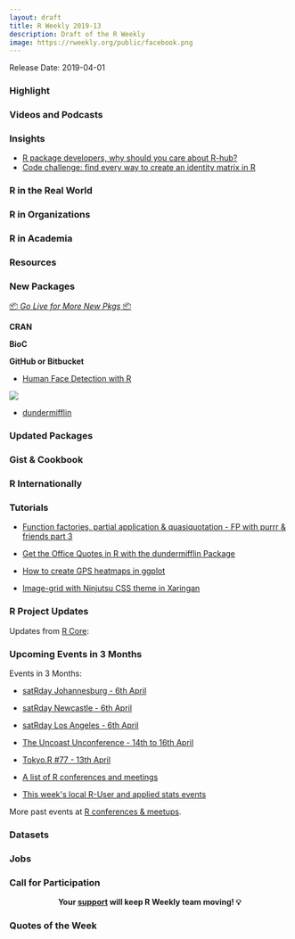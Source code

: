 ```yaml
---
layout: draft
title: R Weekly 2019-13
description: Draft of the R Weekly
image: https://rweekly.org/public/facebook.png
---
```


Release Date: 2019-04-01


###  Highlight




###  Videos and Podcasts



### Insights

+ [R package developers, why should you care about R-hub?](https://blog.r-hub.io/2019/03/26/why-care/)
+ [Code challenge: find every way to create an identity matrix in R](https://selbydavid.com/2019/03/27/identity-matrix/)


### R in the Real World




###  R in Organizations



###  R in Academia



###  Resources



###  New Packages

<p class="added-hostname"><a href="https://rweekly.org/live" target="_blank" class="externalLink">📦 <i>Go Live for More New Pkgs</i> 📦</a></p>

**CRAN**


**BioC**



**GitHub or Bitbucket**

+ [Human Face Detection with R](http://www.bnosac.be/index.php/blog/89-human-face-detection-with-r)

![](https://raw.githubusercontent.com/rweekly/image/master/2019/face.png)

+ [dundermifflin](https://github.com/tbradley1013/dundermifflin)

### Updated Packages



### Gist & Cookbook



### R Internationally




###  Tutorials

+ [Function factories, partial application & quasiquotation - FP with purrr & friends part 3](https://www.eokodie.com/blog/functional-programming-helpers-from-purrr-and-friends-part-3/)

+ [Get the Office Quotes in R with the dundermifflin Package](https://tbradley1013.github.io/2019/03/25/office-quotes-in-r-dundermifflin-package/)

+ [How to create GPS heatmaps in ggplot](https://dailydatatipsforsportscience.com/2019/03/26/how-to-create-gps-heatmaps-in-ggplot/)

<!--<div class="post-more-begi
n></div><div class="post-more-end"></div>-->

+ [Image-grid with Ninjutsu CSS theme in Xaringan](https://moldach.github.io/post/ninjutsu/)



###  R Project Updates

Updates from [R Core](http://developer.r-project.org/blosxom.cgi/R-devel/NEWS):


###  Upcoming Events in 3 Months

Events in 3 Months:

+ [satRday Johannesburg - 6th April](https://joburg2019.satrdays.org/)

+ [satRday Newcastle - 6th April](https://newcastle2019.satrdays.org/)

+ [satRday Los Angeles - 6th April](https://losangeles2019.satrdays.org/)

+ [The Uncoast Unconference - 14th to 16th April](http://uuconf.rbind.io/)

+ [Tokyo.R #77 - 13th April](https://tokyor.connpass.com/event/125793/)

+ [A list of R conferences and meetings](https://jumpingrivers.github.io/meetingsR/events.html)

+ [This week's local R-User and applied stats events](https://community.rstudio.com/c/irl)

More past events at [R conferences & meetups](https://conf.rweekly.org).

### Datasets




### Jobs




###  Call for Participation


<p class="hide-support added-hostname support-rweekly" style="text-align: center;font-weight: bold;">Your <a class="non-visited externalLink" href="https://www.patreon.com/rweekly" onclick="pas(this)">support</a> will keep R Weekly team moving! 💡</p>

###  Quotes of the Week


